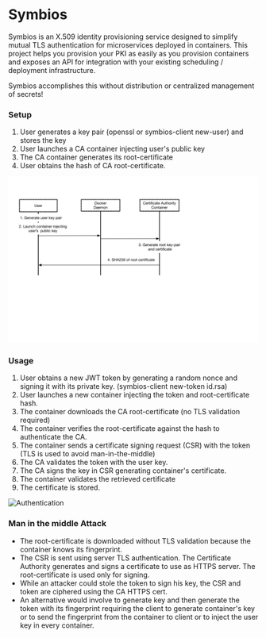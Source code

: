 # Symbios 
Symbios is an X.509 identity provisioning service designed to simplify mutual TLS authentication for microservices deployed in containers. This project helps you provision your PKI as easily as you provision containers and exposes an API for integration with your existing scheduling / deployment infrastructure.

Symbios accomplishes this without distribution or centralized management of secrets!



### Setup
1. User generates a key pair (openssl or symbios-client new-user) and stores the key
2. User launches a CA container injecting user's public key
3. The CA container generates its root-certificate
4. User obtains the hash of CA root-certificate.

![Setup](https://raw.githubusercontent.com/dnascimento/symbios/master/doc/setup.png)

### Usage
1. User obtains a new JWT token by generating a random nonce and signing it with its private key. (symbios-client new-token id.rsa)
3. User launches a new container injecting the token and root-certificate hash.
4. The container downloads the CA root-certificate (no TLS validation required)
6. The container verifies the root-certificate against the hash to authenticate the CA.
7. The container sends a certificate signing request (CSR) with the token (TLS is used to avoid man-in-the-middle)
8. The CA validates the token with the user key.
9. The CA signs the key in CSR generating container's certificate.
10. The container validates the retrieved certificate
11. The certificate is stored.

![Authentication](https://github.com/dnascimento/symbios/blob/master/doc/authentication.png)
### Man in the middle Attack
* The root-certificate is downloaded without TLS validation because the container knows its fingerprint.
* The CSR is sent using server TLS authentication. The Certificate Authority generates and signs a certificate to use as HTTPS server. The root-certificate is used only for signing.
* While an attacker could stole the token to sign his key, the CSR and token are ciphered using the CA HTTPS cert.
* An alternative would involve to generate key and then generate the token with its fingerprint requiring the client to generate container's key or to send the fingerprint from the container to client or to inject the user key in every container.
